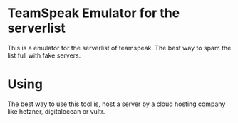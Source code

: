 # TeamSpeak Emulator for the serverlist
This is a emulator for the serverlist of teamspeak. 
The best way to spam the list full with fake servers.

# Using
The best way to use this tool is, host a server by a cloud hosting company like hetzner, digitalocean or
vultr.